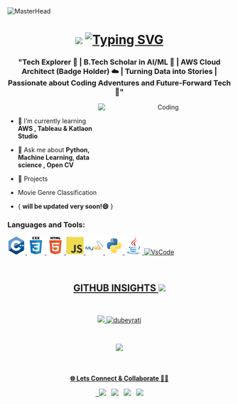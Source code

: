 <!-- Adjusting only the height, maintaining aspect ratio -->
<img src="https://i.pinimg.com/originals/5e/d2/d9/5ed2d99de7e314e9f39e35a930ee2c40.jpg" alt="MasterHead" height="280" width="1000">

<h1 align="center"> <img src="https://media.tenor.com/Flf8Z_pGZwMAAAAC/menhera-kun-hi-anime-hi.gif" width="50">
<a href="https://git.io/typing-svg"><img src="https://readme-typing-svg.herokuapp.com?font=Fira+Code&weight=500&pause=1000&color=2E73F7&background=1E1E44&random=false&width=350&height=45&lines=Hey!++This+is+SAURAV+GHOSHAL" alt="Typing SVG" /></a>
</h1>
<h3 align="center">"Tech Explorer 🚀 | B.Tech Scholar in AI/ML 🤖 | AWS Cloud Architect (Badge Holder) ☁️ | Turning Data into Stories | Passionate about Coding Adventures and Future-Forward Tech 🌟"</h3>
<p align="center">
<img  align="right" height="200" width="300" alt="Coding"src="https://user-images.githubusercontent.com/74038190/212747657-7a8d59da-69c8-4110-8ea8-f8102fd0b413.gif">
  </p>
<br>


- 🌱 I’m currently learning **AWS , Tableau & Katlaon Studio**

- 💬 Ask me about **Python, Machine Learning, data science , Open CV**

- 🚀 Projects
- Movie Genre Classification
- { **will be updated very soon!😄** }


<h3 align="left">Languages and Tools:</h3>
<p align="left"> <a href="https://www.w3schools.com/cpp/" target="_blank" rel="noreferrer"> <img src="https://raw.githubusercontent.com/devicons/devicon/master/icons/cplusplus/cplusplus-original.svg" alt="cplusplus" width="40" height="40"/> </a> <a href="https://www.w3schools.com/css/" target="_blank" rel="noreferrer"> <img src="https://raw.githubusercontent.com/devicons/devicon/master/icons/css3/css3-original-wordmark.svg" alt="css3" width="40" height="40"/> </a> <a href="https://www.w3.org/html/" target="_blank" rel="noreferrer"> <img src="https://raw.githubusercontent.com/devicons/devicon/master/icons/html5/html5-original-wordmark.svg" alt="html5" width="40" height="40"/> </a> <a href="https://developer.mozilla.org/en-US/docs/Web/JavaScript" target="_blank" rel="noreferrer"> <img src="https://raw.githubusercontent.com/devicons/devicon/master/icons/javascript/javascript-original.svg" alt="javascript" width="40" height="40"/> </a>  <a href="https://www.mysql.com/" target="_blank" rel="noreferrer"> <img src="https://raw.githubusercontent.com/devicons/devicon/master/icons/mysql/mysql-original-wordmark.svg" alt="mysql" width="40" height="40"/> </a> </a> <a href="https://www.python.org" target="_blank" rel="noreferrer"> <img src="https://raw.githubusercontent.com/devicons/devicon/master/icons/python/python-original.svg" alt="python" width="40" height="40"/> </a> <a href="https://www.java.com" target="_blank" rel="noreferrer"> <img src="https://raw.githubusercontent.com/devicons/devicon/master/icons/java/java-original.svg" alt="java" width="40" height="40"/> <a href="https://www.google.com/url?sa%253Dt%2526rct%253Dj%2526q%253D%2526esrc%253Ds%2526source%253Dweb%2526cd%253D%2526cad%253Drja%2526uact%253D8%2526ved%253D2ahUKEwjwh5Tow_SCAxXbxTgGHYwcBAIQFnoECAYQAQ%2526url%253Dhttps%253A%252F%252Fcode.visualstudio.com%252F%2526usg%253DAOvVaw15O90sm1ios8AUpw56hCml%2526opi%253D89978449" target="_blank" rel="noreferrer"> <img src="https://cdn.icon-icons.com/icons2/2107/PNG/512/file_type_vscode_icon_130084.png" alt="VsCode" width="40" height="40"/></p>

<br>
<h2 align="center">
  GITHUB INSIGHTS <img src="https://media.giphy.com/media/VgCDAzcKvsR6OM0uWg/giphy.gif" width="50">
</h2>
 
<br>

<p align = "center">
<img  src="https://github-readme-streak-stats.herokuapp.com/?user=sauravghoshal26&show_icons=true&locale=en&layout=compact&theme=radical&line_height=0" />
 <img  src="https://github-readme-stats.vercel.app/api/top-langs?username=sauravghoshal26&theme=radical&line_height=0" alt="dubeyrati" />
</p>
<br>
<p align = "center">
 <img  src="https://github-profile-summary-cards.vercel.app/api/cards/profile-details?username=sauravghoshal26&theme=radical&line_height=0"/></p>
</p> 
  

<br>
<div>
<h3 align="center" style="font-size: 14px;"> 🌐 Lets Connect & Collaborate 🤝🏻 </h3>


<p align="center">
&nbsp; <a href="https://twitter.com/sauravghoshal20" target="_blank" rel="noopener noreferrer"><img src="https://img.icons8.com/plasticine/100/000000/twitter.png" width="50" /></a>  
&nbsp; <a href="https://www.instagram.com/sauravghoshal20/" target="_blank" rel="noopener noreferrer"><img src="https://img.icons8.com/plasticine/100/000000/instagram-new.png" width="50" /></a>  
&nbsp; <a href="https://www.linkedin.com/in/saurav-ghoshal-704b63221//" target="_blank" rel="noopener noreferrer"><img src="https://img.icons8.com/plasticine/100/000000/linkedin.png" width="50" /></a>
&nbsp; <a href="mailto:sauravghoshal26@gmail.com" target="_blank" rel="noopener noreferrer"><img src="https://img.icons8.com/plasticine/100/000000/gmail.png"  width="50" /></a>
</p>
</div>
<br>
